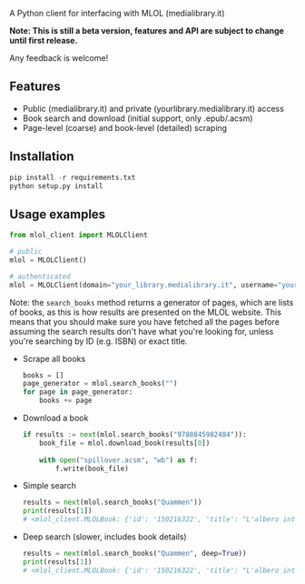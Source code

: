A Python client for interfacing with MLOL (medialibrary.it)

**Note: This is still a beta version, features and API are subject to change until first release.**

Any feedback is welcome!

## Features
- Public (medialibrary.it) and private (yourlibrary.medialibrary.it) access
- Book search and download (initial support, only .epub/.acsm)
- Page-level (coarse) and book-level (detailed) scraping

## Installation
```python
pip install -r requirements.txt
python setup.py install
```

## Usage examples
```python
from mlol_client import MLOLClient

# public
mlol = MLOLClient()

# authenticated
mlol = MLOLClient(domain="your_library.medialibrary.it", username="your_username", password="your_password")
```

Note: the `search_books` method returns a generator of pages, which are lists of books, as this is how results
are presented on the MLOL website. This means that you should make sure you have fetched all the pages before assuming
the search results don't have what you're looking for, unless you're searching by ID (e.g. ISBN) or exact title.

- Scrape all books
    ```python
    books = []
    page_generator = mlol.search_books("")
    for page in page_generator:
        books += page
    ```

- Download a book
    ```python
    if results := next(mlol.search_books("9788845982484")):
        book_file = mlol.download_book(results[0])
        
        with open("spillover.acsm", "wb") as f:
            f.write(book_file)
    ```
  
- Simple search
    ```python
    results = next(mlol.search_books("Quammen"))
    print(results[1])
    # <mlol_client.MLOLBook: {'id': '150216322', 'title': "L'albero intricato", 'authors': "['David Quammen']"}>
    ```
  
- Deep search (slower, includes book details)
  ```python
  results = next(mlol.search_books("Quammen", deep=True))
  print(results[1])
  # <mlol_client.MLOLBook: {'id': '150216322', 'title': "L'albero intricato", 'authors': "['David Quammen']", 'status': 'available', 'publisher': 'Adelphi', 'ISBNs': "['9788845982460', '9788845934803']", 'language': 'italiano', 'description': 'A guidare la mano di Darwin mentre nel 1837 tracci...', 'year': '2020'}>
  ```
